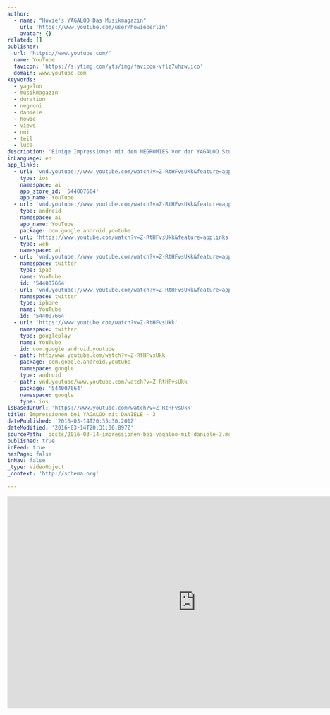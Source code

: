 ```yaml
---
author:
  - name: "Howie's YAGALOO Das Musikmagazin"
    url: 'https://www.youtube.com/user/howieberlin'
    avatar: {}
related: []
publisher:
  url: 'https://www.youtube.com/'
  name: YouTube
  favicon: 'https://s.ytimg.com/yts/img/favicon-vflz7uhzw.ico'
  domain: www.youtube.com
keywords:
  - yagaloo
  - musikmagazin
  - duration
  - negroni
  - daniele
  - howie
  - views
  - nni
  - teil
  - luca
description: 'Einige Impressionen mit den NEGROMIES vor der YAGALOO Studio Tür... mit DANIELE NEGRONI ;) - Abonniere den Kanal! http://www.youtube.com/subscription_center?add_user=howieberlin http://www.yagaloo.com - YAGALOO - das preisgekrönte Musikmagazin bietet wöchentlich auf mehreren Regional-TV-Sendern rund eine halbe Stunde Programm zum aktuellen Musikgeschehen.'
inLanguage: en
app_links:
  - url: 'vnd.youtube://www.youtube.com/watch?v=Z-RtHFvsUkk&feature=applinks'
    type: ios
    namespace: ai
    app_store_id: '544007664'
    app_name: YouTube
  - url: 'vnd.youtube://www.youtube.com/watch?v=Z-RtHFvsUkk&feature=applinks'
    type: android
    namespace: ai
    app_name: YouTube
    package: com.google.android.youtube
  - url: 'https://www.youtube.com/watch?v=Z-RtHFvsUkk&feature=applinks'
    type: web
    namespace: ai
  - url: 'vnd.youtube://www.youtube.com/watch?v=Z-RtHFvsUkk&feature=applinks'
    namespace: twitter
    type: ipad
    name: YouTube
    id: '544007664'
  - url: 'vnd.youtube://www.youtube.com/watch?v=Z-RtHFvsUkk&feature=applinks'
    namespace: twitter
    type: iphone
    name: YouTube
    id: '544007664'
  - url: 'https://www.youtube.com/watch?v=Z-RtHFvsUkk'
    namespace: twitter
    type: googleplay
    name: YouTube
    id: com.google.android.youtube
  - path: http/www.youtube.com/watch?v=Z-RtHFvsUkk
    package: com.google.android.youtube
    namespace: google
    type: android
  - path: vnd.youtube/www.youtube.com/watch?v=Z-RtHFvsUkk
    package: '544007664'
    namespace: google
    type: ios
isBasedOnUrl: 'https://www.youtube.com/watch?v=Z-RtHFvsUkk'
title: Impressionen bei YAGALOO mit DANIELE - 3
datePublished: '2016-03-14T20:35:30.201Z'
dateModified: '2016-03-14T20:31:00.897Z'
sourcePath: _posts/2016-03-14-impressionen-bei-yagaloo-mit-daniele-3.md
published: true
inFeed: true
hasPage: false
inNav: false
_type: VideoObject
_context: 'http://schema.org'

---
```

<iframe src="https://cdn.embedly.com/widgets/media.html?src=https%3A%2F%2Fwww.youtube.com%2Fembed%2FZ-RtHFvsUkk%3Ffeature%3Doembed&amp;url=https%3A%2F%2Fwww.youtube.com%2Fwatch%3Fv%3DZ-RtHFvsUkk&amp;image=https%3A%2F%2Fi.ytimg.com%2Fvi%2FZ-RtHFvsUkk%2Fhqdefault.jpg&amp;key=b7d04c9b404c499eba89ee7072e1c4f7&amp;type=text%2Fhtml&amp;schema=youtube" width="854" height="480" scrolling="no" frameborder="0" allowfullscreen="allowfullscreen" style=""></iframe>